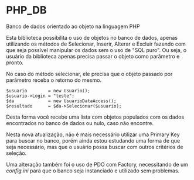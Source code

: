 # PHP_DB

Banco de dados orientado ao objeto na linguagem PHP

Esta biblioteca possibilita o uso de objetos no banco de dados, apenas utilizando os métodos de Selecionar, Inserir, Alterar e Excluir fazendo com que seja possível manipular os dados sem o uso de "SQL puro". Ou seja, o usuário da biblioteca apenas precisa passar o objeto como parâmetro e pronto.

No caso do método selecionar, ele precisa que o objeto passado por parâmetro receba o retorno do mesmo.

    $usuario        = new Usuario();
    $usuario->Login = "teste";
    $da             = new UsuarioDataAccess();
    $resultado      = $da->Selecionar($usuario);

Desta forma você recebe uma lista com objetos populados com os dados encontrados no banco de dados ou nulo, caso não encontre.

Nesta nova atualização, não é mais necessário utilizar uma Primary Key para buscar no banco, porém ainda estou estudando uma forma de que seja necessário, mas que o usuário possa buscar com outros critérios de seleção.

Uma alteração também foi o uso de PDO com Factory, necessitando de um *config.ini* para que o banco seja instanciado e utilizado sem problemas.
